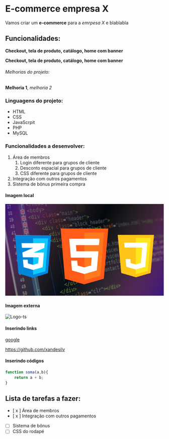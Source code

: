 # E-commerce empresa X

Vamos criar um **e-commerce** para a *emrpesa X* e blablabla

## Funcionalidades: 

**Checkout, __tela de produto__, catálogo, home com banner**

__Checkout, **tela de produto**, catálogo, home com banner__

###### Melhorias do projeto:

__Melhoria 1__, _melhoria 2_

### Linguagens do projeto:

* HTML
* CSS
* JavaScrpit
* PHP
* MySQL

### Funcionalidades a desenvolver:

1. Área de membros
    1. Login diferente para grupos de cliente
    2. Desconto espacial para grupos de cliente
    3. CSS diferente para grupos de cliente
2. Integração com outros pagamentos
3. Sistema de bônus primeira compra 

#### Imagem local

![Logos](img/front-end-banner.jpg)

#### Imagem externa
![Logo-ts](https://i.ytimg.com/vi/0akfix87OdE/maxresdefault.jpg)

#### Inserindo links

[google](https://www.google.com)


https://github.com/xandesilv

#### Inserindo códigos

```javascript
function soma(a,b){
    return a + b;
}
```
## Lista de tarefas a fazer:

- [ x ] Área de membros
- [ x ] Integração com outros pagamentos
- [ ] Sistema de bônus
- [ ] CSS do rodapé
